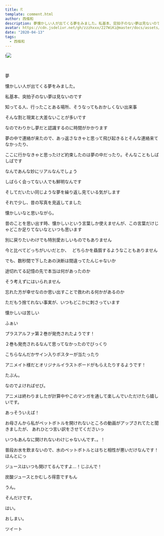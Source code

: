 ```yaml
---
title: ☈
template: comment.html
author: 西條和
description: 夢懐かしい人が出てくる夢をみました。私基本、突拍子のない夢は見ないのです...
avatar: https://cdn.jsdelivr.net/gh/zzzhxxx/227WiKi@master/docs/assets/photo/avatar/nagomi.jpg
date: "2020-04-13"
tags:
  - 西條和
---
```


!![](https://cdn.jsdelivr.net/gh/227WiKi/227WiKi-image@master/blog-image/nagomi-2020-04-13_1.jpg)



  ﻿



















夢






















懐かしい人が出てくる夢をみました。














私基本、突拍子のない夢は見ないのです





知ってる人、行ったことある場所、そうなってもおかしくない出来事


そんな割と現実と大差ないことが多いです








なのでわりかし夢だと認識するのに時間がかかります
















夢の中で連絡が来たので、あっ返さなきゃと思って飛び起きるとそんな連絡来てなかったり、

ここに行かなきゃと思ったけど約束したのは夢の中だったり。そんなこともしばしばです










なんであんな妙にリアルなんでしょう








しばらく会ってない人でも鮮明なんです









そしてだいたい同じような夢を繰り返し見ている気がします











それで少し、昔の写真を見返してました



懐かしいなと思いながら。












昔のことを思い出す時、懐かしいという言葉しか使えませんが、この言葉だけじゃどこか足りてないなといつも思います












別に戻りたいわけでも特別愛おしいものでもありません
　　　　　　



今と比べてどっちがいいだとか、　
どちらかを贔屓するようなこともありません









でも、数秒間で下したあの決断は間違ってたんじゃないか





途切れてる記憶の先で本当は何があったのか












そう考えずにはいられません












忘れた方が幸せなのか思い出すことで救われる何かがあるのか















ただもう捨てれない事実が、いつもどこかに刺さっています












懐かしいは苦しい





















ふぁい








プラスアルファ第２巻が発売されたようです！











２巻も発売されるなんて思ってなかったのでびっくり






こちらなんだかサイン入りポスターが当たったり

アニメイト様だとオリジナルイラストボードがもらえたりするようです！


たぶん。









なのでよければせび。










アニメは終わりましたが計算中やこのマンガを通して楽しんでいただけたら嬉しいです。





























あっそういえば！
















お母さんから私がペットボトルを開けれないところの動画がアップされてたと聞きましたが、
あれひとつ言い訳をさせてくださいっ






いつもあんなに開けれないわけじゃないんです、。！










普段お水を飲まないので、水のペットボトルとはちと相性が悪いだけなんです！ほんとにっ






ジュースはいつも開けてるんですよ…！じぶんで！
















炭酸ジュースとかむしろ得意ですもん







うん。






そんだけです。








はい。

















おしまい。


ツイート



